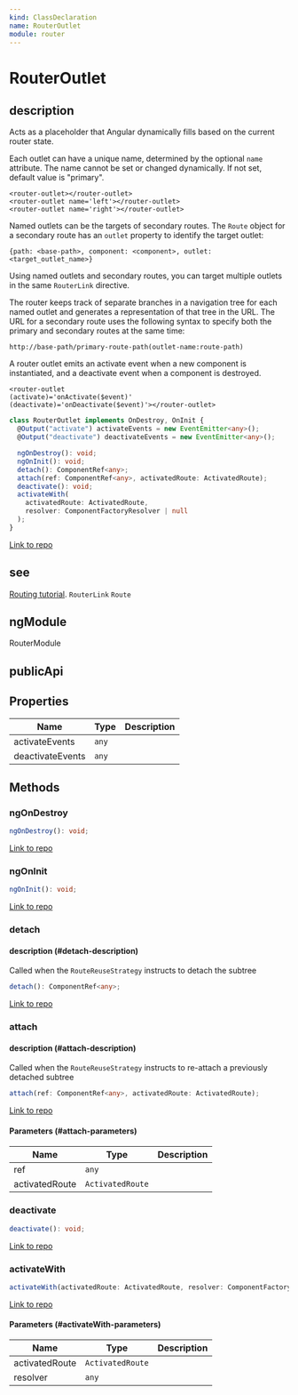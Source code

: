 ```yaml
---
kind: ClassDeclaration
name: RouterOutlet
module: router
---
```


# RouterOutlet

## description

Acts as a placeholder that Angular dynamically fills based on the current router state.

Each outlet can have a unique name, determined by the optional `name` attribute.
The name cannot be set or changed dynamically. If not set, default value is "primary".

```
<router-outlet></router-outlet>
<router-outlet name='left'></router-outlet>
<router-outlet name='right'></router-outlet>
```

Named outlets can be the targets of secondary routes.
The `Route` object for a secondary route has an `outlet` property to identify the target outlet:

`{path: <base-path>, component: <component>, outlet: <target_outlet_name>}`

Using named outlets and secondary routes, you can target multiple outlets in
the same `RouterLink` directive.

The router keeps track of separate branches in a navigation tree for each named outlet and
generates a representation of that tree in the URL.
The URL for a secondary route uses the following syntax to specify both the primary and secondary
routes at the same time:

`http://base-path/primary-route-path(outlet-name:route-path)`

A router outlet emits an activate event when a new component is instantiated,
and a deactivate event when a component is destroyed.

```
<router-outlet
(activate)='onActivate($event)'
(deactivate)='onDeactivate($event)'></router-outlet>
```

```ts
class RouterOutlet implements OnDestroy, OnInit {
  @Output("activate") activateEvents = new EventEmitter<any>();
  @Output("deactivate") deactivateEvents = new EventEmitter<any>();

  ngOnDestroy(): void;
  ngOnInit(): void;
  detach(): ComponentRef<any>;
  attach(ref: ComponentRef<any>, activatedRoute: ActivatedRoute);
  deactivate(): void;
  activateWith(
    activatedRoute: ActivatedRoute,
    resolver: ComponentFactoryResolver | null
  );
}
```

[Link to repo](https://github.com/timdeschryver/angular/blob/master/packages/router/src/directives/router_outlet.ts#L62-L169)

## see

[Routing tutorial](guide/router-tutorial-toh#named-outlets "Example of a named
outlet and secondary route configuration").
`RouterLink`
`Route`

## ngModule

RouterModule

## publicApi

## Properties

| Name             | Type  | Description |
| ---------------- | ----- | ----------- |
| activateEvents   | `any` |             |
| deactivateEvents | `any` |             |

## Methods

### ngOnDestroy

```ts
ngOnDestroy(): void;
```

[Link to repo](https://github.com/timdeschryver/angular/blob/master/packages/router/src/directives/router_outlet.ts#L79-L81)

### ngOnInit

```ts
ngOnInit(): void;
```

[Link to repo](https://github.com/timdeschryver/angular/blob/master/packages/router/src/directives/router_outlet.ts#L83-L98)

### detach

#### description (#detach-description)

Called when the `RouteReuseStrategy` instructs to detach the subtree

```ts
detach(): ComponentRef<any>;
```

[Link to repo](https://github.com/timdeschryver/angular/blob/master/packages/router/src/directives/router_outlet.ts#L124-L131)

### attach

#### description (#attach-description)

Called when the `RouteReuseStrategy` instructs to re-attach a previously detached subtree

```ts
attach(ref: ComponentRef<any>, activatedRoute: ActivatedRoute);
```

[Link to repo](https://github.com/timdeschryver/angular/blob/master/packages/router/src/directives/router_outlet.ts#L136-L140)

#### Parameters (#attach-parameters)

| Name           | Type             | Description |
| -------------- | ---------------- | ----------- |
| ref            | `any`            |             |
| activatedRoute | `ActivatedRoute` |             |

### deactivate

```ts
deactivate(): void;
```

[Link to repo](https://github.com/timdeschryver/angular/blob/master/packages/router/src/directives/router_outlet.ts#L142-L150)

### activateWith

```ts
activateWith(activatedRoute: ActivatedRoute, resolver: ComponentFactoryResolver|null);
```

[Link to repo](https://github.com/timdeschryver/angular/blob/master/packages/router/src/directives/router_outlet.ts#L152-L168)

#### Parameters (#activateWith-parameters)

| Name           | Type             | Description |
| -------------- | ---------------- | ----------- |
| activatedRoute | `ActivatedRoute` |             |
| resolver       | `any`            |             |
